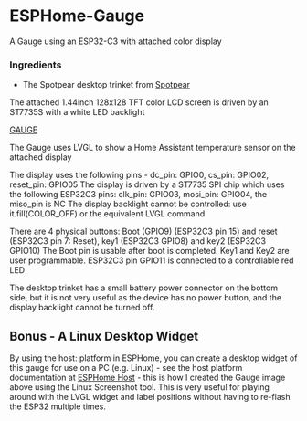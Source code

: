 # ESPHome-Gauge
A Gauge using an ESP32-C3 with attached color display

### Ingredients
- The Spotpear desktop trinket from [Spotpear](https://spotpear.com/shop/ESP32-C3-desktop-trinket-Mini-TV-Portable-Pendant-LVGL-1.44inch-LCD-ST7735.html)

The attached 1.44inch 128x128 TFT color LCD screen is driven by an ST7735S with a white LED backlight

[GAUGE](Gauge.png)

The Gauge uses LVGL to show a Home Assistant temperature sensor on the attached display

The display uses the following pins - dc_pin: GPIO0, cs_pin: GPIO02, reset_pin: GPIO05 
The display is driven by a ST7735 SPI chip which uses the following ESP32C3 pins: clk_pin: GPIO03, mosi_pin: GPIO04, the miso_pin is NC
The display backlight cannot be controlled: use it.fill(COLOR_OFF) or the equivalent LVGL command

There are 4 physical buttons: Boot (GPIO9) (ESP32C3 pin 15) and reset (ESP32C3 pin 7: Reset), key1 (ESP32C3 GPIO8) and key2 (ESP32C3 GPIO10)
The Boot pin is usable after boot is completed.  Key1 and Key2 are user programmable.
ESP32C3 pin GPIO11 is connected to a controllable red LED

The desktop trinket has a small battery power connector on the bottom side, but it is not very useful as the device has no power button,
and the display backlight cannot be turned off.

## Bonus - A Linux Desktop Widget

By using the host: platform in ESPHome, you can create a desktop widget of this gauge for use on a PC (e.g. Linux) - see the host platform documentation at [ESPHome Host](https://esphome.io/components/host/) - this is how I created the Gauge image above using the Linux Screenshot tool.  This is very useful for playing around with the LVGL widget and label positions without having to re-flash the ESP32 multiple times.
